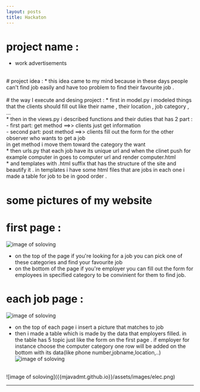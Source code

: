 ```yaml
---
layout: posts
title: Hackaton
---
```

# project name :
* work advertisements
<br/>
# project idea :
* this idea came to my mind because in these days people can't find job easily and have too problem to find their favourite job . <br/>
<br/>
# the way I execute and desing project :
* first in model.py i modeled things that the clients should fill out like their name , their location , job category , ... 
<br/>
* then in the views.py i described functions and their duties that has 2 part :
    - first part: get method ==>> clients just get information <br/>
    - second part: post method ==>> clients fill out the form for the other observer who wants to get a job <br/>
in get method i move them toward the category the want <br/>
* then urls.py that each job have its unique url and when the clinet push for example computer in goes to computer url and render computer.html<br/>
* and templates with .html suffix that has the structure of the site and beautify it . in templates i have some html files that are jobs in each one i made a table for job to be in good order . <br/>

# some pictures of my website

# first page :
![image of soloving]({{mjavadmt.github.io}}/assets/images/django.png)
* on the top of the page if you're looking for a job you can pick one of these categories and find your favourite job<br/>
* on the bottom of the page if you're employer you can fill out the form for employees in specified category to be convinient for them to find job.<br/>
# each job page :
![image of soloving]({{mjavadmt.github.io}}/assets/images/computer.png)
* on the top of each page i insert a picture that matches to job
* then i made a table which is made by the data that employers filled. in the table has 5 topic just like the form on the first page . if employer for instance choose the computer category one row will be added on the bottom with its data(like phone number,jobname,location,..) <br/>
![image of soloving]({{mjavadmt.github.io}}/assets/images/art.png)
<br/>
![image of soloving]({{mjavadmt.github.io}}/assets/images/elec.png)






---
